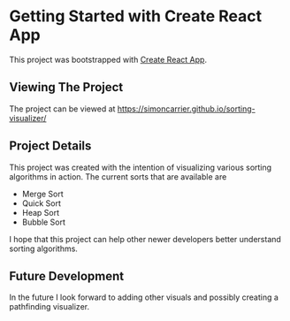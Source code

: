 # Getting Started with Create React App

This project was bootstrapped with [Create React App](https://github.com/facebook/create-react-app).

## Viewing The Project

The project can be viewed at https://simoncarrier.github.io/sorting-visualizer/

## Project Details

This project was created with the intention of visualizing various sorting algorithms in action.
The current sorts that are available are 
* Merge Sort
* Quick Sort
* Heap Sort
* Bubble Sort

I hope that this project can help other newer developers better understand sorting algorithms.

## Future Development

In the future I look forward to adding other visuals and possibly creating a pathfinding visualizer.
